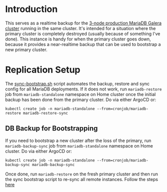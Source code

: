 # Introduction
This serves as a realtime backup for the [3-node production MariaDB Galera cluster](/manifests/database/mariadb) running in the same cluster. It's intended for a situation where the primary cluster is completely destroyed (usually because of something I've done). This instance is handy for when the primary cluster goes down, because it provides a near-realtime backup that can be used to bootstrap a new primary cluster.

# Replication Setup
The [sync-bootstrap.sh](/manifests/mariadb/database/scripts/sync-bootstrap.sh) script automates the backup, restore and sync config for all MariaDB deployments. If it does not work, run `mariadb-restore` job from `mariadb-standalone` namespace on Home cluster once the initial backup has been done from the primary cluster. Do via either ArgoCD or:
```
kubectl create job -n mariadb-standalone --from=cronjob/mariadb-restore mariadb-restore-sync
```

## DB Backup for Bootstrapping
If you need to bootstrap a new cluster after the loss of the primary, run `mariadb-backup-sync` job from `mariadb-standalone` namespace on Home cluster. Do via either ArgoCD or:
```
kubectl create job -n mariadb-standalone --from=cronjob/mariadb-backup-sync mariadb-backup-sync
```
Once done, run `mariadb-restore` on the fresh primary cluster and then run the sync bootstrap script to re-sync all remote instances. Follow the steps [here](https://github.com/kenlasko/K3S/blob/main/mariadb/README.md#initial-bootstrapping)